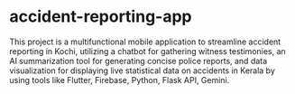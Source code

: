 # accident-reporting-app

This project is a multifunctional mobile application to streamline accident
reporting in Kochi, utilizing a chatbot for gathering witness testimonies, an AI
summarization tool for generating concise police reports, and data
visualization for displaying live statistical data on accidents in Kerala by using
tools like Flutter, Firebase, Python, Flask API, Gemini.
